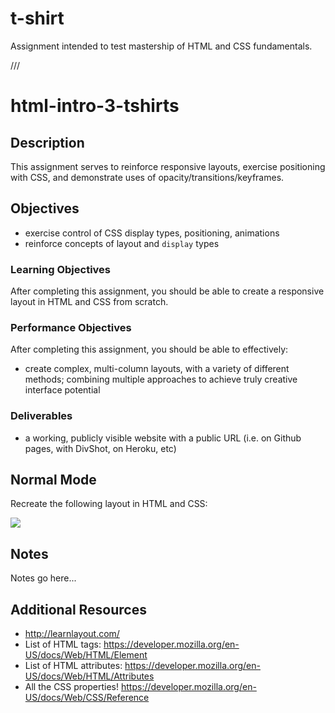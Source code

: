 # t-shirt
Assignment intended to test mastership of HTML and CSS fundamentals.



///

# html-intro-3-tshirts

## Description

This assignment serves to reinforce responsive layouts, exercise positioning with CSS, and demonstrate uses of opacity/transitions/keyframes.

## Objectives

- exercise control of CSS display types, positioning, animations
- reinforce concepts of layout and `display` types

### Learning Objectives

After completing this assignment, you should be able to create a responsive layout in HTML and CSS from scratch.

### Performance Objectives

After completing this assignment, you should be able to effectively:

- create complex, multi-column layouts, with a variety of different methods; combining multiple approaches to achieve truly creative interface potential

### Deliverables

- a working, publicly visible website with a public URL (i.e. on Github pages, with DivShot, on Heroku, etc)

## Normal Mode

Recreate the following layout in HTML and CSS:

![](./tshirts.gif)

## Notes

Notes go here...

## Additional Resources

- http://learnlayout.com/
- List of HTML tags: https://developer.mozilla.org/en-US/docs/Web/HTML/Element
- List of HTML attributes: https://developer.mozilla.org/en-US/docs/Web/HTML/Attributes
- All the CSS properties! https://developer.mozilla.org/en-US/docs/Web/CSS/Reference

